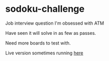 # sodoku-challenge
Job interview question I'm obsessed with ATM

Have seen it will solve in as few as passes.

Need more boards to test with.

Live version sometimes running [here](http://707foley.com:3000/)
